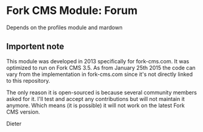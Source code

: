 # Fork CMS Module: Forum

Depends on the profiles module and mardown

## Importent note

This module was developed in 2013 specifically for fork-cms.com. It was optimized to run on Fork CMS 3.5. As from January 25th 2015 the code can vary from the implementation in fork-cms.com since it's not directly linked to this repository.

The only reason it is open-sourced is because several community members asked for it. I'll test and accept any contributions but will not maintain it anymore. Which means (it is possible) it will not work on the latest Fork CMS version.

Dieter
